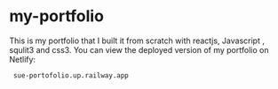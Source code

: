 # my-portfolio

This is my portfolio that I built it from scratch with reactjs, Javascript , squlit3 and css3.
You can view the deployed version of my portfolio on Netlify:


     sue-portofolio.up.railway.app